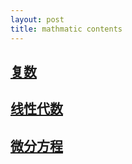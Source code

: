 ```yaml
---
layout: post
title: mathmatic contents
---
```


## [复数](page/complex)

## [线性代数](page/linear_algebra)

## [微分方程](page/differential_equation)